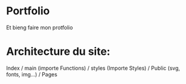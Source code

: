 # Portfolio
Et bieng faire mon protfolio

# Architecture du site:
Index / main (importe Functions) / styles (Importe Styles) / Public (svg, fonts, img...) / Pages
